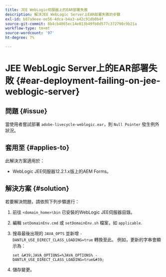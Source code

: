 ```yaml
---
title: JEE WebLogic伺服器上的EAR部署失敗
description: 解決JEE WebLogic Server上EAR部署失敗的步驟
exl-id: b87a9eee-ee56-4dca-b4a3-a42c91db0b4f
source-git-commit: 8b4cb4065ec14e813b49fb0d577c372790c9b21a
workflow-type: tm+mt
source-wordcount: '97'
ht-degree: 7%

---
```


# JEE WebLogic Server上的EAR部署失敗 {#ear-deployment-failing-on-jee-weblogic-server}

## 問題 {#issue}

當使用者嘗試部署 `adobe-livecycle-weblogic.ear`，則 `Null Pointer` 發生例外狀況。

## 套用至 {#applies-to}

此解決方案適用於：

* WebLogic JEE伺服器12.2.1.x版上的AEM Forms。

## 解決方案 {#solution}

若要解決問題，請依照下列步驟進行：

1. 前往 `<domain_home>\bin` 已安裝的WebLogic JEE伺服器目錄。

1. 編輯 `setDomainEnv.cmd` 或 `setDomainEnv.sh` 檔案，如 `applicable`.

1. 搜尋最後出現的 `JAVA_OPTS` 並新增 `-DANTLR_USE_DIRECT_CLASS_LOADING=true` 轉換至此。 例如，更新的字串會顯示為：

       set &#39;JAVA_OPTIONS=%JAVA_OPTIONS% -DANTLR_USE_DIRECT_CLASS_LOADING=true&#39;
   
1. 儲存變更。
